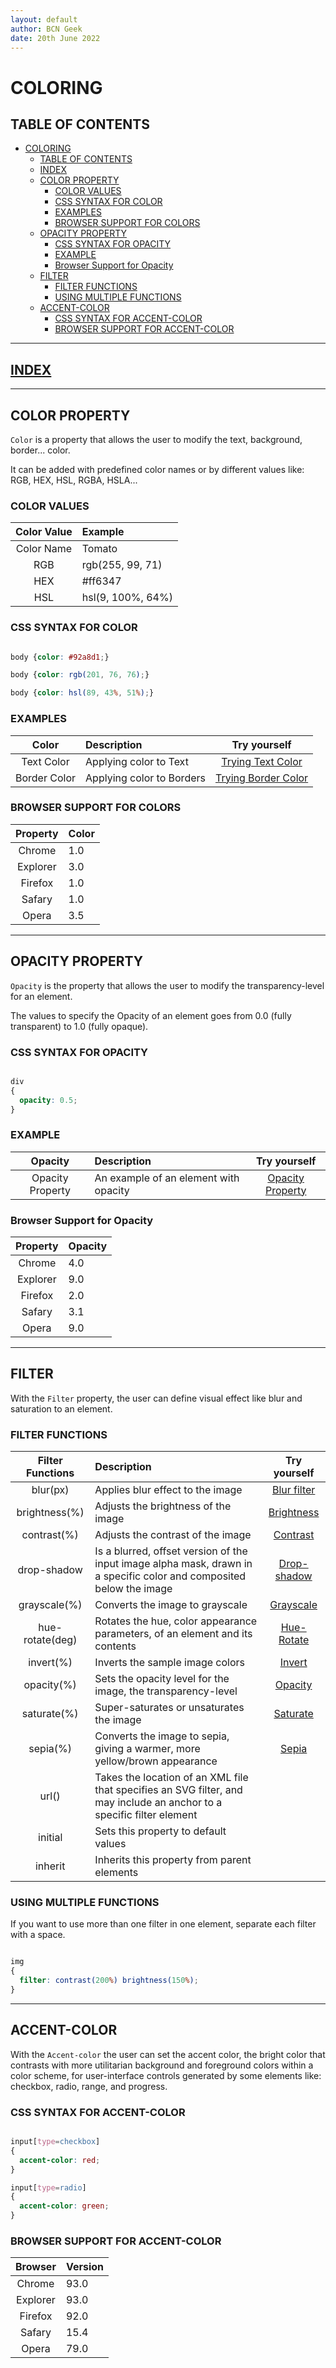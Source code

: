 ```yaml
---
layout: default
author: BCN Geek
date: 20th June 2022
---
```


# COLORING

## TABLE OF CONTENTS

- [COLORING](#coloring)
  - [TABLE OF CONTENTS](#table-of-contents)
  - [INDEX](#index)
  - [COLOR PROPERTY](#color-property)
    - [COLOR VALUES](#color-values)
    - [CSS SYNTAX FOR COLOR](#css-syntax-for-color)
    - [EXAMPLES](#examples)
    - [BROWSER SUPPORT FOR COLORS](#browser-support-for-colors)
  - [OPACITY PROPERTY](#opacity-property)
    - [CSS SYNTAX FOR OPACITY](#css-syntax-for-opacity)
    - [EXAMPLE](#example)
    - [Browser Support for Opacity](#browser-support-for-opacity)
  - [FILTER](#filter)
    - [FILTER FUNCTIONS](#filter-functions)
    - [USING MULTIPLE FUNCTIONS](#using-multiple-functions)
  - [ACCENT-COLOR](#accent-color)
    - [CSS SYNTAX FOR ACCENT-COLOR](#css-syntax-for-accent-color)
    - [BROWSER SUPPORT FOR ACCENT-COLOR](#browser-support-for-accent-color)

---

## [INDEX](./index.md)

---

## COLOR PROPERTY

`Color` is a property that allows the user to modify the text, background, border... color.

It can be added with predefined color names or by different values like: RGB, HEX, HSL, RGBA, HSLA...

### COLOR VALUES

| Color Value | Example  |
|:----:|:-------------|
|Color Name| Tomato |
| RGB  | rgb(255, 99, 71) |
| HEX  | #ff6347 |
| HSL | hsl(9, 100%, 64%) |

### CSS SYNTAX FOR COLOR

```CSS

body {color: #92a8d1;}

body {color: rgb(201, 76, 76);}

body {color: hsl(89, 43%, 51%);}

```

### EXAMPLES

| Color | Description | Try yourself |
|:----:|:-------------|:----:|
| Text Color | Applying color to Text | [Trying Text Color](https://www.w3schools.com/css/tryit.asp?filename=trycss_color_text) |
| Border Color | Applying color to Borders | [Trying Border Color](https://www.w3schools.com/css/tryit.asp?filename=trycss_color_border) |

### BROWSER SUPPORT FOR COLORS

| Property | Color |
|:----:|:-------------|
| Chrome  | 1.0 |
| Explorer  | 3.0 |
| Firefox | 1.0 |
| Safary | 1.0 |
| Opera | 3.5 |

---

## OPACITY PROPERTY

`Opacity` is the property that allows the user to modify the transparency-level for an element.

The values to specify the Opacity of an element goes from 0.0 (fully transparent) to 1.0 (fully opaque).

### CSS SYNTAX FOR OPACITY

```CSS

div 
{
  opacity: 0.5;
}

```

### EXAMPLE

| Opacity | Description | Try yourself |
|:----:|:-------------|:----:|
| Opacity Property | An example of an element with opacity | [Opacity Property](https://www.w3schools.com/cssref/tryit.asp?filename=trycss3_opacity_box) |

### Browser Support for Opacity

| Property | Opacity |
|:----:|:-------------|
| Chrome  | 4.0 |
| Explorer  | 9.0 |
| Firefox | 2.0 |
| Safary | 3.1 |
| Opera | 9.0 |

---

## FILTER

With the `Filter` property, the user can define visual effect like blur and saturation to an element.

### FILTER FUNCTIONS

|Filter Functions | Description | Try yourself |
|:----:|:-------------|:----:|
| blur(px) | Applies blur effect to the image | [Blur filter](https://www.w3schools.com/cssref/tryit.asp?filename=trycss3_filter_blur) |
| brightness(%) | Adjusts the brightness of the image | [Brightness](https://www.w3schools.com/cssref/tryit.asp?filename=trycss3_filter_brightness) |
| contrast(%) | Adjusts the contrast of the image | [Contrast](https://www.w3schools.com/cssref/tryit.asp?filename=trycss3_filter_contrast) |
| drop-shadow | Is a blurred, offset version of the input image alpha mask, drawn in a specific color and composited below the image | [Drop-shadow](https://www.w3schools.com/cssref/tryit.asp?filename=trycss3_filter_dropshadow) |
| grayscale(%) | Converts the image to grayscale | [Grayscale](https://www.w3schools.com/cssref/tryit.asp?filename=trycss3_filter_grayscale2) |
| hue-rotate(deg) | Rotates the hue, color appearance parameters, of an element and its contents | [Hue-Rotate](https://www.w3schools.com/cssref/tryit.asp?filename=trycss3_filter_huerotate) |
| invert(%) | Inverts the sample image colors | [Invert](https://www.w3schools.com/cssref/tryit.asp?filename=trycss3_filter_invert) |
| opacity(%) | Sets the opacity level for the image, the transparency-level | [Opacity](https://www.w3schools.com/cssref/tryit.asp?filename=trycss3_filter_opacity) |
| saturate(%) | Super-saturates or unsaturates the image | [Saturate](https://www.w3schools.com/cssref/tryit.asp?filename=trycss3_filter_saturate) |
| sepia(%) | Converts the image to sepia, giving a warmer, more yellow/brown appearance | [Sepia](https://www.w3schools.com/cssref/tryit.asp?filename=trycss3_filter_sepia) |
| url() | Takes the location of an XML file that specifies an SVG filter, and may include an anchor to a specific filter element |
| initial | Sets this property to default values |
| inherit | Inherits this property from parent elements |

### USING MULTIPLE FUNCTIONS

If you want to use more than one filter in one element, separate each filter with a space.

```CSS

img 
{
  filter: contrast(200%) brightness(150%);
}

```

---

## ACCENT-COLOR

With the `Accent-color` the user can set the accent color, the bright color that contrasts with more utilitarian background and foreground colors within a color scheme, for user-interface controls generated by some elements like: checkbox, radio, range, and progress.

### CSS SYNTAX FOR ACCENT-COLOR

```CSS

input[type=checkbox] 
{
  accent-color: red;
}

input[type=radio] 
{
  accent-color: green;
}

```

### BROWSER SUPPORT FOR ACCENT-COLOR

| Browser | Version |
|:----:|:-------------|
| Chrome  | 93.0 |
| Explorer  | 93.0 |
| Firefox | 92.0 |
| Safary | 15.4 |
| Opera | 79.0 |
